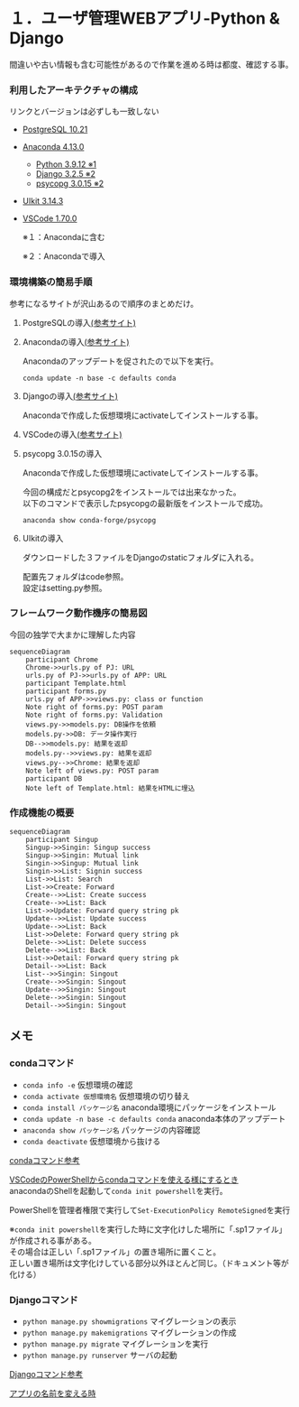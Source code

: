 # １．ユーザ管理WEBアプリ-Python & Django

間違いや古い情報も含む可能性があるので作業を進める時は都度、確認する事。

### 利用したアーキテクチャの構成
リンクとバージョンは必ずしも一致しない
* [PostgreSQL 10.21](https://www.postgresql.org/download/)
* [Anaconda 4.13.0](https://www.anaconda.com/products/distribution)
  * [Python 3.9.12 ※1](https://www.python.org/downloads/)
  * [Django 3.2.5 ※2](https://docs.djangoproject.com/ja/4.1/)
  * [psycopg 3.0.15 ※2](https://www.psycopg.org/)
* [UIkit 3.14.3](https://getuikit.com/)
* [VSCode 1.70.0](https://azure.microsoft.com/ja-jp/products/visual-studio-code/)

  ※１：Anacondaに含む

  ※２：Anacondaで導入

### 環境構築の簡易手順
参考になるサイトが沢山あるので順序のまとめだけ。
1. PostgreSQLの導入[(参考サイト)](https://marunaka-blog.com/postgresql-download-install/3704/)
1. Anacondaの導入[(参考サイト)](https://www.nblog09.com/w/2020/11/23/windows-django/)
   
   Anacondaのアップデートを促されたので以下を実行。

   `conda update -n base -c defaults conda`

1. Djangoの導入[(参考サイト)](https://www.nblog09.com/w/2020/11/23/windows-django/)
   
   Anacondaで作成した仮想環境にactivateしてインストールする事。

1. VSCodeの導入[(参考サイト)](https://www.nblog09.com/w/2020/11/23/windows-django/)

1. psycopg 3.0.15の導入
   
   Anacondaで作成した仮想環境にactivateしてインストールする事。
   
   今回の構成だとpsycopg2をインストールでは出来なかった。  
   以下のコマンドで表示したpsycopgの最新版をインストールで成功。

   `anaconda show conda-forge/psycopg`

1. UIkitの導入
   
   ダウンロードした３ファイルをDjangoのstaticフォルダに入れる。

   配置先フォルダはcode参照。  
   設定はsetting.py参照。

### フレームワーク動作機序の簡易図
今回の独学で大まかに理解した内容
```mermaid
sequenceDiagram
    participant Chrome
    Chrome->>urls.py of PJ: URL
    urls.py of PJ->>urls.py of APP: URL
    participant Template.html
    participant forms.py
    urls.py of APP->>views.py: class or function
    Note right of forms.py: POST param
    Note right of forms.py: Validation
    views.py->>models.py: DB操作を依頼
    models.py->>DB: データ操作実行
    DB-->>models.py: 結果を返却
    models.py-->>views.py: 結果を返却
    views.py-->>Chrome: 結果を返却
    Note left of views.py: POST param
    participant DB
    Note left of Template.html: 結果をHTMLに埋込
```

### 作成機能の概要
```mermaid
sequenceDiagram
    participant Singup
    Singup->>Singin: Singup success
    Singup->>Singin: Mutual link
    Singin->>Singup: Mutual link
    Singin->>List: Signin success
    List->>List: Search
    List->>Create: Forward
    Create-->>List: Create success
    Create-->>List: Back
    List->>Update: Forward query string pk
    Update-->>List: Update success
    Update-->>List: Back
    List->>Delete: Forward query string pk
    Delete-->>List: Delete success
    Delete-->>List: Back
    List->>Detail: Forward query string pk
    Detail-->>List: Back
    List-->>Singin: Singout
    Create-->>Singin: Singout
    Update-->>Singin: Singout
    Delete-->>Singin: Singout
    Detail-->>Singin: Singout
```

## メモ
### condaコマンド
* `conda info -e` 仮想環境の確認
* `conda activate 仮想環境名` 仮想環境の切り替え
* `conda install パッケージ名` anaconda環境にパッケージをインストール
* `conda update -n base -c defaults conda` anaconda本体のアップデート
* `anaconda show パッケージ名` パッケージの内容確認
* `conda deactivate` 仮想環境から抜ける
  
[condaコマンド参考](https://qiita.com/naz_/items/84634fbd134fbcd25296)

[VSCodeのPowerShellからcondaコマンドを使える様にするとき](https://mebee.info/2022/01/10/post-52151/)  
anacondaのShellを起動して`conda init powershell`を実行。  

PowerShellを管理者権限で実行して`Set-ExecutionPolicy RemoteSigned`を実行  

※`conda init powershell`を実行した時に文字化けした場所に「.sp1ファイル」が作成される事がある。  
その場合は正しい「.sp1ファイル」の置き場所に置くこと。  
正しい置き場所は文字化けしている部分以外ほとんど同じ。（ドキュメント等が化ける）

### Djangoコマンド
* `python manage.py showmigrations` マイグレーションの表示
* `python manage.py makemigrations` マイグレーションの作成
* `python manage.py migrate` マイグレーションを実行
* `python manage.py runserver` サーバの起動

[Djangoコマンド参考](https://qiita.com/okoppe8/items/7e3de8a4dd40b48debea)

[アプリの名前を変える時](https://qiita.com/donaisore/items/bba92cbd4d95fac575a9)
